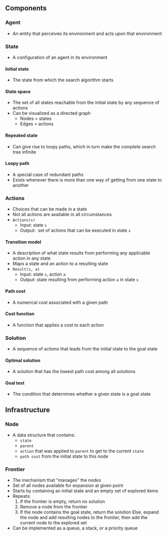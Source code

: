 ## Components

### Agent

- An entity that perceives its environment and acts upon that environment

### State

- A configuration of an agent in its environment

#### Initial state

- The state from which the search algorithm starts

#### State space

- The set of all states reachable from the initial state by any sequence of actions
- Can be visualized as a directed graph
	- Nodes = states
	- Edges = actions

#### Repeated state

- Can give rise to loopy paths, which in turn make the complete search tree infinite

#### Loopy path

- A special case of redundant paths
- Exists whenever there is more than one way of getting from one state to another

### Actions

- Choices that can be made in a state
- Not all actions are available in all circumstances
- `Actions(s)`
	- Input: state `s`
	- Output:  set of actions that can be executed in state `s`

#### Transition model

- A description of what state results from performing any applicable action in any state
- Maps a state and an action to a resulting state
- `Result(s, a)`
	- Input: state `s`, action `a`
	- Output: state resulting from performing action `a` in state `s`

#### Path cost

- A numerical cost associated with a given path

#### Cost function

- A function that applies a cost to each action

### Solution

- A sequence of actions that leads from the initial state to the goal state

#### Optimal solution

- A solution that has the lowest path cost among all solutions

#### Goal test

- The condition that determines whether a given state is a goal state

## Infrastructure

### Node

- A data structure that contains:
	- `state`
	- `parent`
	- `action` that was applied to `parent` to get to the current `state`
	- `path cost` from the initial state to this node

### Frontier

- The mechanism that "manages" the *nodes*
- Set of all nodes available for expansion at given point
- Starts by containing an initial state and an empty set of explored items
- Repeats:
	1. If the frontier is empty, return no solution
	2. Remove a node from the frontier
	3. If the node contains the goal state, return the solution
	Else, expand the node and add resulting nodes to the frontier, then add the current node to the explored set
- Can be implemented as a queue, a stack, or a priority queue